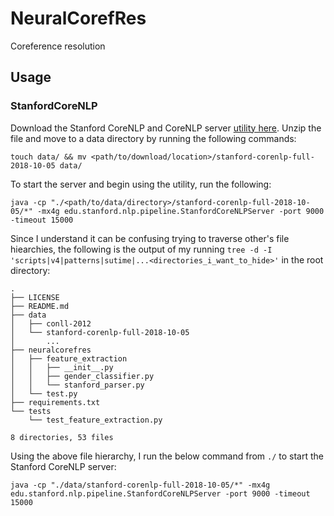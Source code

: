# NeuralCorefRes
Coreference resolution

## Usage
### StanfordCoreNLP
Download the Stanford CoreNLP and CoreNLP server [utility here](https://stanfordnlp.github.io/CoreNLP/download.html). Unzip the file and move to a data directory by running the following commands:

`touch data/ && mv <path/to/download/location>/stanford-corenlp-full-2018-10-05 data/`

To start the server and begin using the utility, run the following:

`java -cp "./<path/to/data/directory>/stanford-corenlp-full-2018-10-05/*" -mx4g edu.stanford.nlp.pipeline.StanfordCoreNLPServer -port 9000 -timeout 15000`

Since I understand it can be confusing trying to traverse other's file hiearchies, the following is the output of my running `tree -d -I 'scripts|v4|patterns|sutime|...<directories_i_want_to_hide>'` in the root directory:
```
.
├── LICENSE
├── README.md
├── data
│   ├── conll-2012
│   └── stanford-corenlp-full-2018-10-05
│       ...
├── neuralcorefres
│   ├── feature_extraction
│   │   ├── __init__.py
│   │   ├── gender_classifier.py
│   │   └── stanford_parser.py
│   └── test.py
├── requirements.txt
└── tests
    └── test_feature_extraction.py

8 directories, 53 files
```
Using the above file hierarchy, I run the below command from `./` to start the Stanford CoreNLP server:

`java -cp "./data/stanford-corenlp-full-2018-10-05/*" -mx4g edu.stanford.nlp.pipeline.StanfordCoreNLPServer -port 9000 -timeout 15000`
